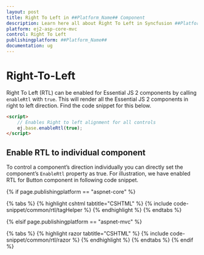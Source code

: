 ```yaml
---
layout: post
title: Right To Left in ##Platform_Name## Component
description: Learn here all about Right To Left in Syncfusion ##Platform_Name## component of Syncfusion Essential JS 2 and more.
platform: ej2-asp-core-mvc
control: Right To Left
publishingplatform: ##Platform_Name##
documentation: ug
---
```


# Right-To-Left

Right To Left (RTL) can be enabled for Essential JS 2 components by calling `enableRtl` with
`true`. This will render all the Essential JS 2 components in right to left direction. Find the code snippet
for this below.

```html
<script>
    // Enables Right to left alignment for all controls
    ej.base.enableRtl(true);
</script>
```

## Enable RTL to individual component

To control a component’s direction individually you can directly set the component’s `EnableRtl` property as true. For illustration, we have enabled RTL for Button component in following code snippet.

{% if page.publishingplatform == "aspnet-core" %}

{% tabs %}
{% highlight cshtml tabtitle="CSHTML" %}
{% include code-snippet/common/rtl/tagHelper %}
{% endhighlight %}
{% endtabs %}

{% elsif page.publishingplatform == "aspnet-mvc" %}

{% tabs %}
{% highlight razor tabtitle="CSHTML" %}
{% include code-snippet/common/rtl/razor %}
{% endhighlight %}
{% endtabs %}
{% endif %}

